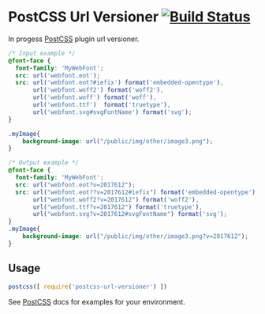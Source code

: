 # PostCSS Url Versioner [![Build Status][ci-img]][ci]
In progess
[PostCSS] plugin url versioner.

[PostCSS]: https://github.com/postcss/postcss
[ci-img]:  https://travis-ci.org/wilsson/postcss-url-versioner.svg
[ci]:      https://travis-ci.org/wilsson/postcss-url-versioner

```css
/* Input example */
@font-face {
  font-family: 'MyWebFont';
  src: url('webfont.eot');
  src: url('webfont.eot?#iefix') format('embedded-opentype'),
       url('webfont.woff2') format('woff2'),
       url('webfont.woff') format('woff'),
       url('webfont.ttf')  format('truetype'),
       url('webfont.svg#svgFontName') format('svg');
}

.myImage{
	background-image: url("/public/img/other/image3.png");
}
```

```css
/* Output example */
@font-face {
  font-family: 'MyWebFont';
  src: url("webfont.eot?v=2017612");
  src: url("webfont.eot??v=2017612#iefix") format('embedded-opentype'), 
	   url("webfont.woff2?v=2017612") format('woff2'), 
       url("webfont.ttf?v=2017612") format('truetype'), 
       url("webfont.svg?v=2017612#svgFontName") format('svg');
}
.myImage{
	background-image: url("/public/img/other/image3.png?v=2017612");
}
```

## Usage

```js
postcss([ require('postcss-url-versioner') ])
```

See [PostCSS] docs for examples for your environment.
